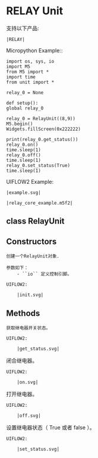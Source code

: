 # RELAY Unit


<!-- .. include:: ../refs/unit.relay.ref -->

支持以下产品:

    |RELAY|


Micropython Example::

    import os, sys, io
    import M5
    from M5 import *
    import time
    from unit import *

    relay_0 = None

    def setup():
    global relay_0

    relay_0 = RelayUnit((8,9))
    M5.begin()
    Widgets.fillScreen(0x222222)

    print(relay_0.get_status())
    relay_0.on()
    time.sleep(1)
    relay_0.off()
    time.sleep(1)
    relay_0.set_status(True)
    time.sleep(1)


UIFLOW2 Example:

    |example.svg|


<!-- .. only:: builder_html -->

    |relay_core_example.m5f2|


## class RelayUnit


## Constructors


<!-- .. class:: RelayUnit(io) -->

    创建一个RelayUnit对象.

    参数如下：
        - ``io`` 定义控制引脚。

    UIFLOW2:

        |init.svg|


## Methods


<!-- .. method:: RelayUnit.get_status() -->

    获取继电器开关状态。

    UIFLOW2:

        |get_status.svg|


<!-- .. method:: RealyUnit.on() -->

   闭合继电器。

    UIFLOW2:

        |on.svg|


<!-- .. method:: RealyUnit.off() -->

   打开继电器。

    UIFLOW2:

        |off.svg|


<!-- .. method:: RealyUnit.set_status() -->

   设置继电器状态（ True 或者 false ）。

    UIFLOW2:

        |set_status.svg|